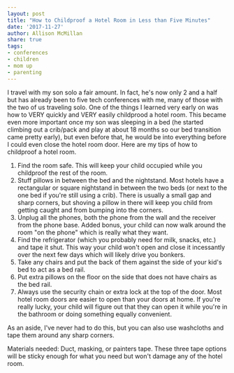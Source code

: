 ```yaml
---
layout: post
title: "How to Childproof a Hotel Room in Less than Five Minutes"
date: '2017-11-27'
author: Allison McMillan
share: true
tags:
- conferences
- children
- mom up
- parenting
---
```


I travel with my son solo a fair amount. In fact, he's now only 2 and a half but has already been to five tech conferences with me, many of those with the two of us traveling solo. One of the things I learned very early on was how to VERY quickly and VERY easily childprood a hotel room. This became even more important once my son was sleeping in a bed (he started climbing out a crib/pack and play at about 18 months so our bed transition came pretty early), but even before that, he would be into everything before I could even close the hotel room door. Here are my tips of how to childproof a hotel room.

1. Find the room safe. This will keep your child occupied while you childproof the rest of the room.
2. Stuff pillows in between the bed and the nightstand. Most hotels have a rectangular or square nightstand in between the two beds (or next to the one bed if you're still using a crib). There is usually a small gap and sharp corners, but shoving a pillow in there will keep you child from getting caught and from bumping into the corners.
3. Unplug all the phones, both the phone from the wall and the receiver from the phone base. Added bonus, your child can now walk around the room "on the phone" which is really what they want.
4. Find the refrigerator (which you probably need for milk, snacks, etc.) and tape it shut. This way your child won't open and close it incessantly over the next few days which will likely drive you bonkers.
5. Take any chairs and put the back of them against the side of your kid's bed to act as a bed rail.
6. Put extra pillows on the floor on the side that does not have chairs as the bed rail.
7. Always use the security chain or extra lock at the top of the door. Most hotel room doors are easier to open than your doors at home. If you're really lucky, your child will figure out that they can open it while you're in the bathroom or doing something equally convenient.

As an aside, I've never had to do this, but you can also use washcloths and tape them around any sharp corners.

Materials needed: Duct, masking, or painters tape. These three tape options will be sticky enough for what you need but won't damage any of the hotel room.
